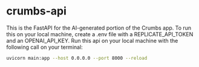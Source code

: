 # crumbs-api


This is the FastAPI for the AI-generated portion of the Crumbs app. To run this on your local machine, create a .env file with a REPLICATE_API_TOKEN and an OPENAI_API_KEY.
Run this api on your local machine with the following call on your terminal:

```bash
uvicorn main:app --host 0.0.0.0 --port 8000 --reload
